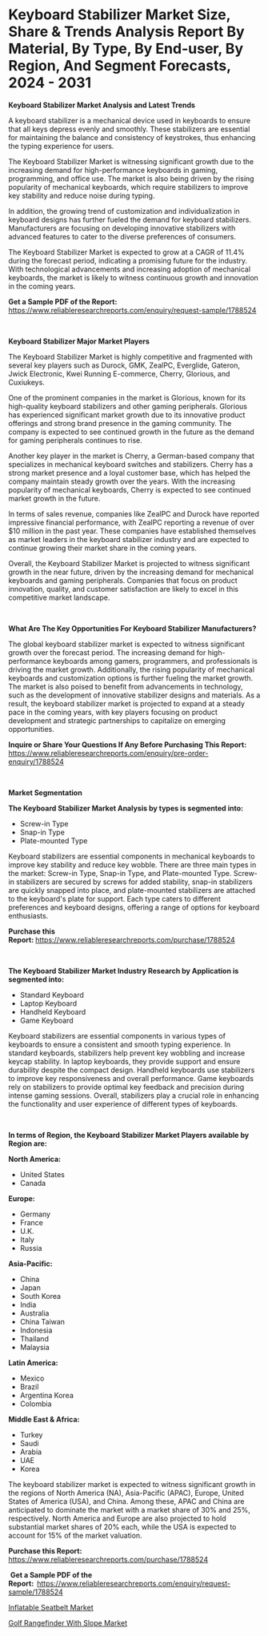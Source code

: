 <p><h1>Keyboard Stabilizer Market Size, Share & Trends Analysis Report By Material, By Type, By End-user, By Region, And Segment Forecasts, 2024 - 2031</h1></p><p><strong>Keyboard Stabilizer Market Analysis and Latest Trends</strong></p>
<p><p>A keyboard stabilizer is a mechanical device used in keyboards to ensure that all keys depress evenly and smoothly. These stabilizers are essential for maintaining the balance and consistency of keystrokes, thus enhancing the typing experience for users.</p><p>The Keyboard Stabilizer Market is witnessing significant growth due to the increasing demand for high-performance keyboards in gaming, programming, and office use. The market is also being driven by the rising popularity of mechanical keyboards, which require stabilizers to improve key stability and reduce noise during typing.</p><p>In addition, the growing trend of customization and individualization in keyboard designs has further fueled the demand for keyboard stabilizers. Manufacturers are focusing on developing innovative stabilizers with advanced features to cater to the diverse preferences of consumers.</p><p>The Keyboard Stabilizer Market is expected to grow at a CAGR of 11.4% during the forecast period, indicating a promising future for the industry. With technological advancements and increasing adoption of mechanical keyboards, the market is likely to witness continuous growth and innovation in the coming years.</p></p>
<p><strong>Get a Sample PDF of the Report:&nbsp;</strong> <a href="https://www.reliableresearchreports.com/enquiry/request-sample/1788524">https://www.reliableresearchreports.com/enquiry/request-sample/1788524</a></p>
<p>&nbsp;</p>
<p><strong>Keyboard Stabilizer Major Market Players</strong></p>
<p><p>The Keyboard Stabilizer Market is highly competitive and fragmented with several key players such as Durock, GMK, ZealPC, Everglide, Gateron, Jwick Electronic, Kwei Running E-commerce, Cherry, Glorious, and Cuxiukeys. </p><p>One of the prominent companies in the market is Glorious, known for its high-quality keyboard stabilizers and other gaming peripherals. Glorious has experienced significant market growth due to its innovative product offerings and strong brand presence in the gaming community. The company is expected to see continued growth in the future as the demand for gaming peripherals continues to rise.</p><p>Another key player in the market is Cherry, a German-based company that specializes in mechanical keyboard switches and stabilizers. Cherry has a strong market presence and a loyal customer base, which has helped the company maintain steady growth over the years. With the increasing popularity of mechanical keyboards, Cherry is expected to see continued market growth in the future.</p><p>In terms of sales revenue, companies like ZealPC and Durock have reported impressive financial performance, with ZealPC reporting a revenue of over $10 million in the past year. These companies have established themselves as market leaders in the keyboard stabilizer industry and are expected to continue growing their market share in the coming years.</p><p>Overall, the Keyboard Stabilizer Market is projected to witness significant growth in the near future, driven by the increasing demand for mechanical keyboards and gaming peripherals. Companies that focus on product innovation, quality, and customer satisfaction are likely to excel in this competitive market landscape.</p></p>
<p>&nbsp;</p>
<p><strong>What Are The Key Opportunities For Keyboard Stabilizer Manufacturers?</strong></p>
<p><p>The global keyboard stabilizer market is expected to witness significant growth over the forecast period. The increasing demand for high-performance keyboards among gamers, programmers, and professionals is driving the market growth. Additionally, the rising popularity of mechanical keyboards and customization options is further fueling the market growth. The market is also poised to benefit from advancements in technology, such as the development of innovative stabilizer designs and materials. As a result, the keyboard stabilizer market is projected to expand at a steady pace in the coming years, with key players focusing on product development and strategic partnerships to capitalize on emerging opportunities.</p></p>
<p><strong>Inquire or Share Your Questions If Any Before Purchasing This Report:</strong> <a href="https://www.reliableresearchreports.com/enquiry/pre-order-enquiry/1788524">https://www.reliableresearchreports.com/enquiry/pre-order-enquiry/1788524</a></p>
<p>&nbsp;</p>
<p><strong>Market Segmentation</strong></p>
<p><strong>The Keyboard Stabilizer Market Analysis by types is segmented into:</strong></p>
<p><ul><li>Screw-in Type</li><li>Snap-in Type</li><li>Plate-mounted Type</li></ul></p>
<p><p>Keyboard stabilizers are essential components in mechanical keyboards to improve key stability and reduce key wobble. There are three main types in the market: Screw-in Type, Snap-in Type, and Plate-mounted Type. Screw-in stabilizers are secured by screws for added stability, snap-in stabilizers are quickly snapped into place, and plate-mounted stabilizers are attached to the keyboard's plate for support. Each type caters to different preferences and keyboard designs, offering a range of options for keyboard enthusiasts.</p></p>
<p><strong>Purchase this Report:&nbsp;</strong><a href="https://www.reliableresearchreports.com/purchase/1788524">https://www.reliableresearchreports.com/purchase/1788524</a></p>
<p>&nbsp;</p>
<p><strong>The Keyboard Stabilizer Market Industry Research by Application is segmented into:</strong></p>
<p><ul><li>Standard Keyboard</li><li>Laptop Keyboard</li><li>Handheld Keyboard</li><li>Game Keyboard</li></ul></p>
<p><p>Keyboard stabilizers are essential components in various types of keyboards to ensure a consistent and smooth typing experience. In standard keyboards, stabilizers help prevent key wobbling and increase keycap stability. In laptop keyboards, they provide support and ensure durability despite the compact design. Handheld keyboards use stabilizers to improve key responsiveness and overall performance. Game keyboards rely on stabilizers to provide optimal key feedback and precision during intense gaming sessions. Overall, stabilizers play a crucial role in enhancing the functionality and user experience of different types of keyboards.</p></p>
<p>&nbsp;</p>
<p><strong>In terms of Region, the Keyboard Stabilizer Market Players available by Region are:</strong></p>
<p>
    <p> <strong> North America: </strong>
        <ul>
            <li>United States</li>
            <li>Canada</li>
        </ul>
        </p> 
    <p> <strong> Europe: </strong>
        <ul>
            <li>Germany</li>
            <li>France</li>
            <li>U.K.</li>
            <li>Italy</li>
            <li>Russia</li>
        </ul>
        </p> 
    <p> <strong> Asia-Pacific: </strong>
        <ul>
            <li>China</li>
            <li>Japan</li>
            <li>South Korea</li>
            <li>India</li>
            <li>Australia</li>
            <li>China Taiwan</li>
            <li>Indonesia</li>
            <li>Thailand</li>
            <li>Malaysia</li>
        </ul>
        </p> 
    <p> <strong> Latin America: </strong>
        <ul>
            <li>Mexico</li>
            <li>Brazil</li>
            <li>Argentina Korea</li>
            <li>Colombia</li>
        </ul>
        </p> 
    <p> <strong> Middle East & Africa: </strong>
        <ul>
            <li>Turkey</li>
            <li>Saudi</li>
            <li>Arabia</li>
            <li>UAE</li>
            <li>Korea</li>
        </ul>
    </p>
    </p>
<p><p>The keyboard stabilizer market is expected to witness significant growth in the regions of North America (NA), Asia-Pacific (APAC), Europe, United States of America (USA), and China. Among these, APAC and China are anticipated to dominate the market with a market share of 30% and 25%, respectively. North America and Europe are also projected to hold substantial market shares of 20% each, while the USA is expected to account for 15% of the market valuation.</p></p>
<p><strong>Purchase this Report: </strong><a href="https://www.reliableresearchreports.com/purchase/1788524">https://www.reliableresearchreports.com/purchase/1788524</a></p>
<p>&nbsp;<strong>Get a Sample PDF of the Report:&nbsp;&nbsp;</strong><a href="https://www.reliableresearchreports.com/enquiry/request-sample/1788524">https://www.reliableresearchreports.com/enquiry/request-sample/1788524</a></p>
<p><strong></strong></p>
<p><p><a href="https://iodized-pantydraco-05c.notion.site/Inflatable-Seatbelt-Market-Furnish-Information-about-Market-Size-Market-Share-Market-Dynamics-and-b777c204ed9b49dbbd83d05f454ace18">Inflatable Seatbelt Market</a></p><p><a href="https://github.com/globismark/Market-Research-Report-List-2/blob/main/golf-rangefinder-with-slope-market.md">Golf Rangefinder With Slope Market</a></p></p>